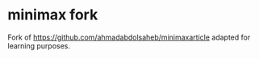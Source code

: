 # minimax fork

Fork of https://github.com/ahmadabdolsaheb/minimaxarticle adapted for learning purposes.
